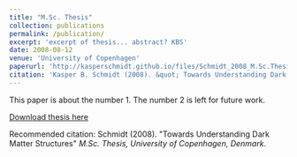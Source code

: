 ```yaml
---
title: "M.Sc. Thesis"
collection: publications
permalink: /publication/
excerpt: 'excerpt of thesis... abstract? KBS'
date: 2008-08-12
venue: 'University of Copenhagen'
paperurl: 'http://kasperschmidt.github.io/files/Schmidt_2008_M.Sc.Thesis.pdf'
citation: 'Kasper B. Schmidt (2008). &quot; Towards Understanding Dark Matter Structures &quot; <i>DARK Cosmology Center, University of Copenhagen</i>'
---
```

This paper is about the number 1. The number 2 is left for future work.

[Download thesis here](http://kasperschmidt.github.io/files/Schmidt_2008_M.Sc.Thesis.pdf)

Recommended citation: Schmidt (2008). "Towards Understanding Dark Matter Structures" <i>M.Sc. Thesis, University of Copenhagen, Denmark</i>.
